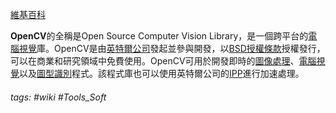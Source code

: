 [維基百科](https://zh.wikipedia.org/wiki/OpenCV?wprov=srpw1_0)

**OpenCV**的全稱是Open Source Computer Vision Library，是一個跨平台的[電腦視覺](https://zh.wikipedia.org/wiki/%E8%AE%A1%E7%AE%97%E6%9C%BA%E8%A7%86%E8%A7%89 "電腦視覺")庫。OpenCV是由[英特爾公司](https://zh.wikipedia.org/wiki/%E8%8B%B1%E7%89%B9%E5%B0%94 "英特爾")發起並參與開發，以[BSD授權條款](https://zh.wikipedia.org/wiki/BSD%E8%AE%B8%E5%8F%AF%E8%AF%81 "BSD授權條款")授權發行，可以在商業和研究領域中免費使用。OpenCV可用於開發即時的[圖像處理](https://zh.wikipedia.org/wiki/%E5%9B%BE%E5%83%8F%E5%A4%84%E7%90%86 "圖像處理")、[電腦視覺](https://zh.wikipedia.org/wiki/%E8%AE%A1%E7%AE%97%E6%9C%BA%E8%A7%86%E8%A7%89 "電腦視覺")以及[圖型識別](https://zh.wikipedia.org/wiki/%E6%A8%A1%E5%BC%8F%E8%AF%86%E5%88%AB "圖型識別")程式。該程式庫也可以使用英特爾公司的[IPP](https://zh.wikipedia.org/w/index.php?title=%E9%9B%86%E6%88%90%E6%80%A7%E8%83%BD%E5%9F%BA%E5%85%83&action=edit&redlink=1 "整合效能基元（頁面不存在）")進行加速處理。

###### tags: #wiki #Tools_Soft 